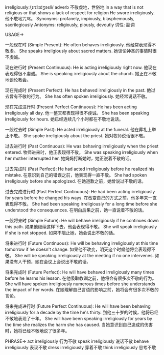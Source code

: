irreligiously:/ˌɪrɪˈlɪdʒəsli/
adverb
不敬虔地，世俗地
in a way that is not religious or that shows a lack of respect for religion
He swore irreligiously. 他不敬地咒骂。
Synonyms: profanely, impiously, blasphemously, sacrilegiously
Antonyms: religiously, piously, devoutly
词性: 副词


USAGE->

一般现在时 (Simple Present):
He often behaves irreligiously.  他经常表现得不敬虔。
She speaks irreligiously about sacred matters. 她谈论神圣的事情时很不虔诚。

现在进行时 (Present Continuous):
He is acting irreligiously right now. 他现在表现得很不虔诚。
She is speaking irreligiously about the church.  她正在不敬地谈论教会。

现在完成时 (Present Perfect):
He has behaved irreligiously in the past. 他过去曾有不敬的行为。
She has often spoken irreligiously. 她经常说话不敬。

现在完成进行时 (Present Perfect Continuous):
He has been acting irreligiously all day. 他一整天都表现得很不虔诚。
She has been speaking irreligiously for hours. 她已经连续几个小时都在不敬地说话。

一般过去时 (Simple Past):
He acted irreligiously at the funeral.  他在葬礼上举止不敬。
She spoke irreligiously about the priest. 她对牧师说话很不敬。

过去进行时 (Past Continuous):
He was behaving irreligiously when the priest entered. 牧师进来时，他正表现得不敬。
She was speaking irreligiously when her mother interrupted her. 她妈妈打断她时，她正说着不敬的话。

过去完成时 (Past Perfect):
He had acted irreligiously before he realized his mistake. 在意识到自己的错误之前，他表现得一直不敬。
She had spoken irreligiously before she apologized.  在她道歉之前，她曾说过不敬的话。

过去完成进行时 (Past Perfect Continuous):
He had been acting irreligiously for years before he changed his ways. 在改变自己的方式之前，他多年来一直表现得不敬。
She had been speaking irreligiously for a long time before she understood the consequences. 在明白后果之前，她一直说着不敬的话。

一般将来时 (Simple Future):
He will behave irreligiously if he continues down this path. 如果他继续这样下去，他会表现得不敬。
She will speak irreligiously if she is not stopped. 如果不阻止她，她会说出不敬的话。

将来进行时 (Future Continuous):
He will be behaving irreligiously at this time tomorrow if he doesn't change. 如果他不改变，明天这个时候他将会表现得不敬。
She will be speaking irreligiously at the meeting if no one intervenes. 如果没有人干预，她在会议上会说出不敬的话。

将来完成时 (Future Perfect):
He will have behaved irreligiously many times before he learns his lesson. 在他吸取教训之前，他将会有很多次不敬的行为。
She will have spoken irreligiously numerous times before she understands the impact of her words. 在她理解自己言语的影响之前，她将会有很多次不敬的言论。

将来完成进行时 (Future Perfect Continuous):
He will have been behaving irreligiously for a decade by the time he's thirty. 到他三十岁的时候，他将已经不敬地表现了十年。
She will have been speaking irreligiously for years by the time she realizes the harm she has caused. 当她意识到自己造成的伤害时，她将已经不敬地说了很多年。


PHRASE->
act irreligiously  行为不敬
speak irreligiously  说话不敬
behave irreligiously 表现不敬
dress irreligiously 穿着不敬
think irreligiously  思考不敬


